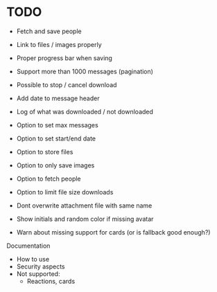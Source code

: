# TODO

* Fetch and save people


* Link to files / images properly
* Proper progress bar when saving
* Support more than 1000 messages (pagination)
* Possible to stop / cancel download
* Add date to message header
* Log of what was downloaded / not downloaded
* Option to set max messages
* Option to set start/end date
* Option to store files
* Option to only save images
* Option to fetch people
* Option to limit file size downloads
* Dont overwrite attachment file with same name
* Show initials and random color if missing avatar
* Warn about missing support for cards (or is fallback good enough?)


Documentation

* How to use
* Security aspects
* Not supported:
  * Reactions, cards